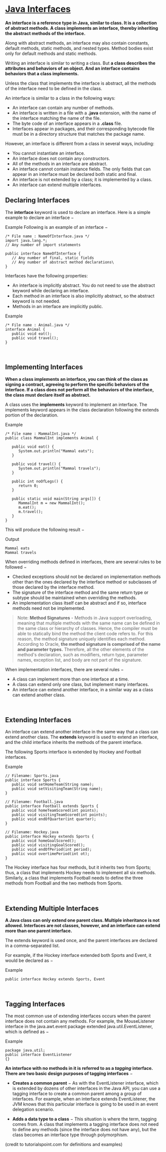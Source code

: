# [Java Interfaces](https://www.tutorialspoint.com/java/java_interfaces.htm)

**An interface is a reference type in Java, similar to class. It is a collection of abstract methods. A class implements an interface, thereby inheriting the abstract methods of the interface.**

Along with abstract methods, an interface may also contain constants, default methods, static methods, and nested types. Method bodies exist only for default methods and static methods.

Writing an interface is similar to writing a class. But **a class describes the attributes and behaviors of an object. And an interface contains behaviors that a class implements.**

Unless the class that implements the interface is abstract, all the methods of the interface need to be defined in the class.

An interface is similar to a class in the following ways:
- An interface can contain any number of methods.
- An interface is written in a file with a **.java** extension, with the name of the interface matching the name of the file.
- The byte code of an interface appears in a **.class** file.
- Interfaces appear in packages, and their corresponding bytecode file must be in a directory structure that matches the package name.

However, an interface is different from a class in several ways, including:
- You cannot instantiate an interface.
- An interface does not contain any constructors.
- All of the methods in an interface are abstract.
- An interface cannot contain instance fields. The only fields that can appear in an interface must be declared both static and final.
- An interface is not extended by a class; it is implemented by a class.
- An interface can extend multiple interfaces.

## Declaring Interfaces

The **interface** keyword is used to declare an interface. Here is a simple example to declare an interface −

Example
Following is an example of an interface −
```
/* File name : NameOfInterface.java */
import java.lang.*;
// Any number of import statements

public interface NameOfInterface {
   // Any number of final, static fields
   // Any number of abstract method declarations\
}
```

Interfaces have the following properties:
- An interface is implicitly abstract. You do not need to use the abstract keyword while declaring an interface.
- Each method in an interface is also implicitly abstract, so the abstract keyword is not needed.
- Methods in an interface are implicitly public.


Example
```
/* File name : Animal.java */
interface Animal {
   public void eat();
   public void travel();
}
```

<br/>

## Implementing Interfaces

**When a class implements an interface, you can think of the class as signing a contract, agreeing to perform the specific behaviors of the interface.
If a class does not perform all the behaviors of the interface, the class must declare itself as abstract.**

A class uses the **implements** keyword to implement an interface. The implements keyword appears in the class declaration following the extends portion of the declaration.

Example
```
/* File name : MammalInt.java */
public class MammalInt implements Animal {

   public void eat() {
      System.out.println("Mammal eats");
   }

   public void travel() {
      System.out.println("Mammal travels");
   } 

   public int noOfLegs() {
      return 0;
   }

   public static void main(String args[]) {
      MammalInt m = new MammalInt();
      m.eat();
      m.travel();
   }
} 
```

This will produce the following result −

Output
```
Mammal eats
Mammal travels
```

When overriding methods defined in interfaces, there are several rules to be followed −
- Checked exceptions should not be declared on implementation methods other than the ones declared by the interface method or subclasses of those declared by the interface method.
- The signature of the interface method and the same return type or subtype should be maintained when overriding the methods.
- An implementation class itself can be abstract and if so, interface methods need not be implemented.

> Note: **Method Signatures** - Methods in Java support overloading, meaning that multiple methods with the same name can be defined in the same class or hierarchy of classes. Hence, the compiler must be able to statically bind the method the client code refers to. For this reason, the method signature uniquely identifies each method.  According to Oracle, **the method signature is comprised of the name and parameter types.** Therefore, all the other elements of the method's declaration, such as modifiers, return type, parameter names, exception list, and body are not part of the signature.

When implementation interfaces, there are several rules −
- A class can implement more than one interface at a time.
- A class can extend only one class, but implement many interfaces.
- An interface can extend another interface, in a similar way as a class can extend another class.

<br/>

## Extending Interfaces

An interface can extend another interface in the same way that a class can extend another class.
The **extends** keyword is used to extend an interface, and the child interface inherits the methods of the parent interface.

The following Sports interface is extended by Hockey and Football interfaces.

Example
```
// Filename: Sports.java
public interface Sports {
   public void setHomeTeam(String name);
   public void setVisitingTeam(String name);
}

// Filename: Football.java
public interface Football extends Sports {
   public void homeTeamScored(int points);
   public void visitingTeamScored(int points);
   public void endOfQuarter(int quarter);
}

// Filename: Hockey.java
public interface Hockey extends Sports {
   public void homeGoalScored();
   public void visitingGoalScored();
   public void endOfPeriod(int period);
   public void overtimePeriod(int ot);
}
```

The Hockey interface has four methods, but it inherits two from Sports; thus, a class that implements Hockey needs to implement all six methods.
Similarly, a class that implements Football needs to define the three methods from Football and the two methods from Sports.

<br/>

## Extending Multiple Interfaces

**A Java class can only extend one parent class. Multiple inheritance is not allowed. Interfaces are not classes, however, and an interface can extend more than one parent interface.**

The extends keyword is used once, and the parent interfaces are declared in a comma-separated list.

For example, if the Hockey interface extended both Sports and Event, it would be declared as −

Example
```
public interface Hockey extends Sports, Event
```

<br/>

## Tagging Interfaces

The most common use of extending interfaces occurs when the parent interface does not contain any methods.
For example, the MouseListener interface in the java.awt.event package extended java.util.EventListener, which is defined as −

Example
```
package java.util;
public interface EventListener
{}
```

**An interface with no methods in it is referred to as a *tagging* interface. There are two basic design purposes of tagging interfaces** −

- **Creates a common parent** − As with the EventListener interface, which is extended by dozens of other interfaces in the Java API, you can use a tagging interface to create a common parent among a group of interfaces.
For example, when an interface extends EventListener, the JVM knows that this particular interface is going to be used in an event delegation scenario.

- **Adds a data type to a class** − This situation is where the term, tagging comes from. A class that implements a tagging interface does not need to define any methods (since the interface does not have any), but the class becomes an interface type through polymorphism.

(credit to tutorialspoint.com for definitions and examples)
